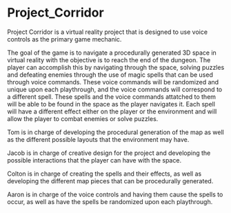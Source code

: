 # Project_Corridor

Project Corridor is a virtual reality project that is designed to use voice controls as the primary game mechanic.

The goal of the game is to navigate a procedurally generated 3D space in virtual reality with the objective is to reach the end of the dungeon. The player can accomplish this by navigating through the space, solving puzzles and defeating enemies through the use of magic spells that can be used through voice commands. These voice commands will be randomized and unique upon each playthrough, and the voice commands will correspond to a different spell. These spells and the voice commands attatched to them will be able to be found in the space as the player navigates it. Each spell will have a different effect either on the player or the environment and will allow the player to combat enemies or solve puzzles.


Tom is in charge of developing the procedural generation of the map as well as the different possible layouts that the environment may have.

Jacob is in charge of creative design for the project and developing the possible interactions that the player can have with the space.

Colton is in charge of creating the spells and their effects, as well as developing the different map pieces that can be procedurally generated.

Aaron is in charge of the voice controls and having them cause the spells to occur, as well as have the spells be randomized upon each playthrough.